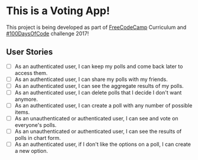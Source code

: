 # This is a Voting App!

This project is being developed as part of [FreeCodeCamp](https://www.freecodecamp.com/) Curriculum and [#100DaysOfCode](https://twitter.com/hashtag/100daysofcode) challenge 2017!

## User Stories

- [ ] As an authenticated user, I can keep my polls and come back later to access them.
- [ ] As an authenticated user, I can share my polls with my friends.
- [ ] As an authenticated user, I can see the aggregate results of my polls.
- [ ] As an authenticated user, I can delete polls that I decide I don't want anymore.
- [ ] As an authenticated user, I can create a poll with any number of possible items.
- [ ] As an unauthenticated or authenticated user, I can see and vote on everyone's polls.
- [ ] As an unauthenticated or authenticated user, I can see the results of polls in chart form.
- [ ] As an authenticated user, if I don't like the options on a poll, I can create a new option.
